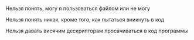 Нельзя понять, могу я пользоваться файлом или не могу

Нельзя понять никак, кроме того, как пытаться вникнуть в код

Нельзя давать висячим дескрипторам просачиваться в код программы
